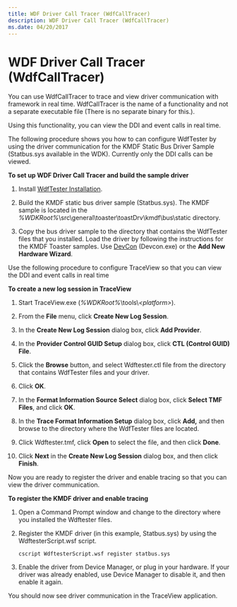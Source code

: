 ```yaml
---
title: WDF Driver Call Tracer (WdfCallTracer)
description: WDF Driver Call Tracer (WdfCallTracer)
ms.date: 04/20/2017
---
```


# WDF Driver Call Tracer (WdfCallTracer)


You can use WdfCallTracer to trace and view driver communication with framework in real time. WdfCallTracer is the name of a functionality and not a separate executable file (There is no separate binary for this.).

Using this functionality, you can view the DDI and event calls in real time.

The following procedure shows you how to can configure WdfTester by using the driver communication for the KMDF Static Bus Driver Sample (Statbus.sys available in the WDK). Currently only the DDI calls can be viewed.

**To set up WDF Driver Call Tracer and build the sample driver**

1.  Install [WdfTester Installation](wdftester-installation.md).

2.  Build the KMDF static bus driver sample (Statbus.sys). The KMDF sample is located in the *%WDKRoot%*\\src\\general\\toaster\\toastDrv\\kmdf\\bus\\static directory.

3.  Copy the bus driver sample to the directory that contains the WdfTester files that you installed. Load the driver by following the instructions for the KMDF Toaster samples. Use [DevCon](devcon.md) (Devcon.exe) or the **Add New Hardware Wizard**.

Use the following procedure to configure TraceView so that you can view the DDI and event calls in real time

**To create a new log session in TraceView**

1.  Start TraceView.exe (*%WDKRoot%*\\tools\\*&lt;platform&gt;*).

2.  From the **File** menu, click **Create New Log Session**.

3.  In the **Create New Log Session** dialog box, click **Add Provider**.

4.  In the **Provider Control GUID Setup** dialog box, click **CTL (Control GUID) File**.

5.  Click the **Browse** button, and select Wdftester.ctl file from the directory that contains WdfTester files and your driver.

6.  Click **OK**.

7.  In the **Format Information Source Select** dialog box, click **Select TMF Files**, and click **OK**.

8.  In the **Trace Format Information Setup** dialog box, click **Add,** and then browse to the directory where the WdfTester files are located.

9.  Click Wdftester.tmf, click **Open** to select the file, and then click **Done**.

10. Click **Next** in the **Create New Log Session** dialog box, and then click **Finish**.

Now you are ready to register the driver and enable tracing so that you can view the driver communication.

**To register the KMDF driver and enable tracing**

1.  Open a Command Prompt window and change to the directory where you installed the Wdftester files.

2.  Register the KMDF driver (in this example, Statbus.sys) by using the WdftesterScript.wsf script.
    ```
    cscript WdftesterScript.wsf register statbus.sys
    ```

3.  Enable the driver from Device Manager, or plug in your hardware. If your driver was already enabled, use Device Manager to disable it, and then enable it again.

You should now see driver communication in the TraceView application.

